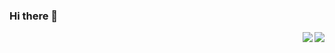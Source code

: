 ### Hi there 👋

<img align="right" src="https://github-readme-stats.vercel.app/api?username=byxiaorun&show_icons=true&theme=vue-dark"/>
<img align="right" src="https://github-readme-stats.vercel.app/api/top-langs/?username=byxiaorun&layout=compact"/>
